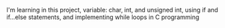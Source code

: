 I'm learning in this project, variable: char, int, and unsigned int, using if and if...else statements, and implementing while loops in C programming

